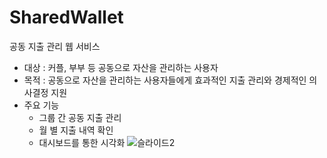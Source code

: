 # SharedWallet
공동 지출 관리 웹 서비스

- 대상 : 커플, 부부 등 공동으로 자산을 관리하는 사용자
- 목적 : 공동으로 자산을 관리하는 사용자들에게 효과적인 지출 관리와 경제적인 의사결정 지원
- 주요 기능
    - 그룹 간 공동 지출 관리
    - 월 별 지출 내역 확인
    - 대시보드를 통한 시각화
![슬라이드2](https://github.com/YoonHakyoung/SharedWallet/assets/128118765/4a99fedd-7ae7-4d6c-aa76-cd88fcf979c7)
